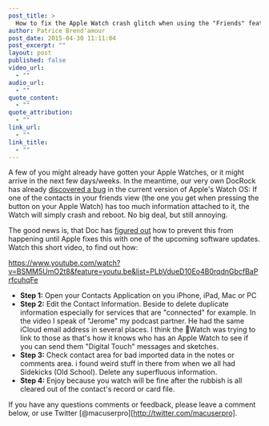 ```yaml
---
post_title: >
  How to fix the Apple Watch crash glitch when using the "Friends" feature
author: Patrice Brend'amour
post_date: 2015-04-30 11:11:04
post_excerpt: ""
layout: post
published: false
video_url:
  - ""
audio_url:
  - ""
quote_content:
  - ""
quote_attribution:
  - ""
link_url:
  - ""
link_title:
  - ""
---
```


A few of you might already have gotten your Apple Watches, or it might arrive in the next few days/weeks. In the meantime, our very own DocRock has already [discovered a bug][1] in the current version of Apple's Watch OS:
If one of the contacts in your friends view (the one you get when pressing the button on your Apple Watch) has too much information attached to it, the Watch will simply crash and reboot. No big deal, but still annoying.

The good news is, that Doc has [figured out][1] how to prevent this from happening until Apple fixes this with one of the upcoming software updates. Watch this short video, to find out how:

https://www.youtube.com/watch?v=BSMM5UmO2t8&feature=youtu.be&list=PLbVdueD10Eo4B0rqdnGbcfBaPrfcuhqFe

- **Step 1:** Open your Contacts Application on you iPhone, iPad, Mac or PC
- **Step 2:** Edit the Contact Information. Beside to delete duplicate information especially for services that are "connected" for example. In the video I speak of "Jerome" my podcast partner. He had the same iCloud email address in several places. I think the Watch was trying to link to those as that's how it knows who has an Apple Watch to see if you can send them "Digital Touch" messages and sketches.
- **Step 3:** Check contact area for bad imported data in the notes or comments area. i found weird stuff in there from when we all had Sidekicks (Old School). Delete any superfluous information.
- **Step 4:** Enjoy because you watch will be fine after the rubbish is all cleared out of the contact's record or card file. 

If you have any questions comments or feedback, please leave a comment below, or use Twitter [@macuserpro][http://twitter.com/macuserpro].

[1]: https://www.youtube.com/watch?v=BSMM5UmO2t8&feature=youtu.be&list=PLbVdueD10Eo4B0rqdnGbcfBaPrfcuhqFe